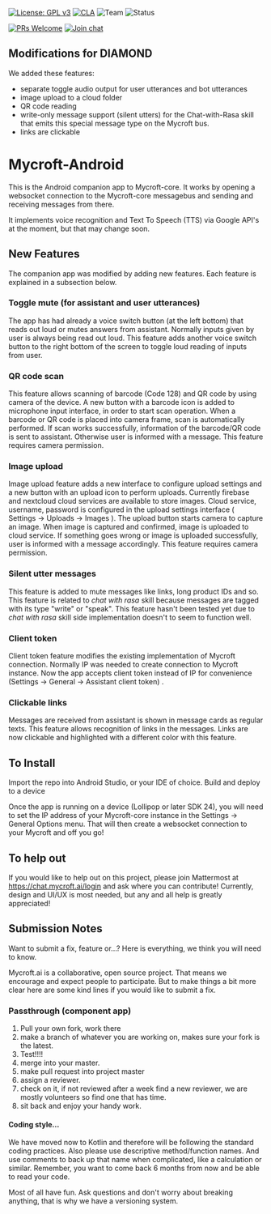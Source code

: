 [![License: GPL v3](https://img.shields.io/badge/License-GPLv3-blue.svg)](https://www.gnu.org/licenses/gpl-3.0) [![CLA](https://img.shields.io/badge/CLA%3F-No-lightgrey.svg)](https://mycroft.ai/cla) ![Team](https://img.shields.io/badge/Team-Community-violet.svg) ![Status](https://img.shields.io/badge/-Experimental-orange.svg)

[![PRs Welcome](https://img.shields.io/badge/PRs-welcome-brightgreen.svg)](http://makeapullrequest.com)
[![Join chat](https://img.shields.io/badge/Mattermost-join_chat-brightgreen.svg)](https://chat.mycroft.ai/community/channels/android)


## Modifications for DIAMOND

We added these features:
- separate toggle audio output for user utterances and bot utterances
- image upload to a cloud folder
- QR code reading
- write-only message support (silent utters) for the Chat-with-Rasa skill that emits this special message type on the Mycroft bus.
- links are clickable



# Mycroft-Android

This is the Android companion app to Mycroft-core. It works by opening a websocket connection to the Mycroft-core messagebus
and sending and receiving messages from there.

It implements voice recognition and Text To Speech (TTS) via Google API's at the moment, but that may change soon.

## New Features

The companion app was modified by adding new features. Each feature is explained in a subsection below.

### Toggle mute (for assistant and user utterances)

The app has had already a voice switch button (at the left bottom) that reads out loud or mutes answers from assistant. Normally inputs given by user is always being read out loud. This feature adds another voice switch button to the right bottom of the screen to toggle loud reading of inputs from user.

### QR code scan

This feature allows scanning of barcode (Code 128) and QR code by using camera of the device. A new button with a barcode icon is added to microphone input interface, in order to start scan operation. When a barcode or QR code is placed into camera frame, scan is automatically performed.
If scan works successfully, information of the barcode/QR code is sent to assistant. Otherwise user is informed with a message. This feature requires camera permission.

### Image upload

Image upload feature adds a new interface to configure upload settings and a new button with an upload icon to perform uploads. Currently firebase and nextcloud cloud services are available to store images.
Cloud service, username, password is configured in the upload settings interface ( Settings -> Uploads -> Images ).
The upload button starts camera to capture an image. When image is captured and confirmed, image is uploaded to cloud service. If something goes wrong or image is uploaded successfully, user is informed with a message accordingly. This feature requires camera permission.

### Silent utter messages

This feature is added to mute messages like links, long product IDs and so. This feature is related to *chat with rasa* skill because messages are tagged with its type "write" or "speak". This feature hasn't been tested yet due to *chat with rasa* skill side implementation doesn't to seem to function well.

### Client token

Client token feature modifies the existing implementation of Mycroft connection. Normally IP was needed to create connection to Mycroft instance. Now the app accepts client token instead of IP for convenience (Settings -> General -> Assistant client token) .

### Clickable links

Messages are received from assistant is shown in message cards as regular texts. This feature allows recognition of links in the messages. Links are now clickable and highlighted with a different color with this feature.

## To Install

Import the repo into Android Studio, or your IDE of choice.
Build and deploy to a device

Once the app is running on a device (Lollipop or later SDK 24), you will need to set the IP address of your Mycroft-core instance
in the Settings -> General Options menu. That will then create a websocket connection to your Mycroft and off you go!

## To help out
If you would like to help out on this project, please join Mattermost at https://chat.mycroft.ai/login and
ask where you can contribute! Currently, design and UI/UX is most needed, but any and all help is greatly appreciated!

## Submission Notes
Want to submit a fix, feature or...? Here is everything, we think you will need to know.

Mycroft.ai is a collaborative, open source project. That means we encourage and expect people to participate. But to make things a bit more clear here are some kind lines if you would like to submit a fix.

### Passthrough (component app)
1. Pull your own fork, work there
2. make a branch of whatever you are working on, makes sure your fork is the latest.
3. Test!!!!
4. merge into your master.
5. make pull request into project master
6. assign a reviewer.
7. check on it, if not reviewed after a week find a new reviewer, we are mostly volunteers so find one that has time.
8. sit back and enjoy your handy work.

#### Coding style... 
We have moved now to Kotlin and therefore will be following the standard coding practices. Also please use descriptive method/function names. And use comments to back up that name when complicated, like a calculation or similar.  Remember, you want to come back 6 months from now and be able to read your code.

Most of all have fun. Ask questions and don't worry about breaking anything, that is why we have a versioning system. 
